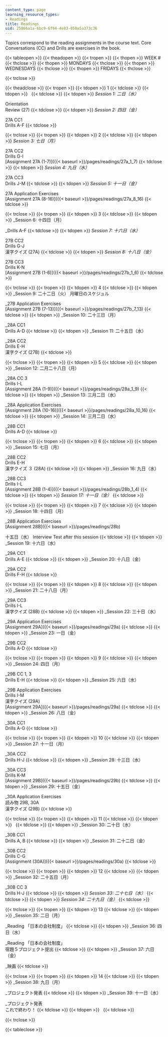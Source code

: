```yaml
---
content_type: page
learning_resource_types:
- Readings
title: Readings
uid: 25866a1a-6bc9-6f94-4e83-050a5a373c36
---
```


Topics correspond to the reading assignments in the course text. Core Conversations (CC) and Drills are exercises in the book.

{{< tableopen >}}
{{< theadopen >}}
{{< tropen >}}
{{< thopen >}}
WEEK #
{{< thclose >}}
{{< thopen >}}
MONDAYS
{{< thclose >}}
{{< thopen >}}
WEDNESDAYS
{{< thclose >}}
{{< thopen >}}
FRIDAYS
{{< thclose >}}

{{< trclose >}}

{{< theadclose >}}
{{< tropen >}}
{{< tdopen >}}
1
{{< tdclose >}}
{{< tdopen >}}
 
{{< tdclose >}}
{{< tdopen >}}
_Session 1: 二日（水）_  
  
Orientation  
Review (27)
{{< tdclose >}}
{{< tdopen >}}
_Session 2: 四日（金）_  
  
27A CC1  
Drills A-F
{{< tdclose >}}

{{< trclose >}}
{{< tropen >}}
{{< tdopen >}}
2
{{< tdclose >}}
{{< tdopen >}}
_Session 3: 七日（月）_  
  
27A CC2  
Drills G-I  
[Assignment 27A (1-7)]({{< baseurl >}}/pages/readings/27a_1_7)
{{< tdclose >}}
{{< tdopen >}}
_Session 4: 九日（水）_  
  
27A CC3  
Drills J-M
{{< tdclose >}}
{{< tdopen >}}
_Session 5: 十一日（金）_  
  
27A Application Exercises  
[Assignment 27A (8-16)]({{< baseurl >}}/pages/readings/27a_8_16)
{{< tdclose >}}

{{< trclose >}}
{{< tropen >}}
{{< tdopen >}}
3
{{< tdclose >}}
{{< tdopen >}}
_Session 6: 十四日（月）  
  
_Drills A-F
{{< tdclose >}}
{{< tdopen >}}
_Session 7: 十六日（水）_  
  
27B CC2  
Drills G-J  
漢字クイズ (27A)
{{< tdclose >}}
{{< tdopen >}}
_Session 8: 十八日（金）_  
  
27B CC3  
Drills K-N  
[Assignment 27B (1-6)]({{< baseurl >}}/pages/readings/27b_1_6)
{{< tdclose >}}

{{< trclose >}}
{{< tropen >}}
{{< tdopen >}}
4
{{< tdclose >}}
{{< tdopen >}}
_Session 9: 二十二日（火） 月曜日のスケジュル  
  
_27B Application Exercises  
[Assignment 27B (7-13)]({{< baseurl >}}/pages/readings/27b_7_13)
{{< tdclose >}}
{{< tdopen >}}
_Session 10: 二十三日（月）  
  
_28A CC1  
Drills A-D
{{< tdclose >}}
{{< tdopen >}}
_Session 11: 二十五日（水）  
  
_28A CC2  
Drills E-H  
漢字クイズ (27B)
{{< tdclose >}}

{{< trclose >}}
{{< tropen >}}
{{< tdopen >}}
5
{{< tdclose >}}
{{< tdopen >}}
_Session 12: 二月二十八日（月）  
  
_28A CC 3  
Drills I-L  
[Assignment 28A (1-9)]({{< baseurl >}}/pages/readings/28a_1_9)
{{< tdclose >}}
{{< tdopen >}}
_Session 13: 三月二日（水）  
  
_28A Application Exercises  
[Assignment 28A (10-16)]({{< baseurl >}}/pages/readings/28a_10_16)
{{< tdclose >}}
{{< tdopen >}}
_Session 14: 三月二日（水）  
  
_28B CC1  
Drills A-D
{{< tdclose >}}

{{< trclose >}}
{{< tropen >}}
{{< tdopen >}}
6
{{< tdclose >}}
{{< tdopen >}}
_Session 15: 七日（月）  
  
_28B CC2  
Drills E-H  
漢字クイズ ３ (28A)
{{< tdclose >}}
{{< tdopen >}}
_Session 16: 九日（水）  
  
_28B CC3  
Drills I-L  
[Assignment 28B (1-4)]({{< baseurl >}}/pages/readings/28b_1_4)
{{< tdclose >}}
{{< tdopen >}}
_Session 17: 十一日（金）_
{{< tdclose >}}

{{< trclose >}}
{{< tropen >}}
{{< tdopen >}}
7
{{< tdclose >}}
{{< tdopen >}}
_Session 18: 十四日（月）  
  
_28B Application Exercises  
[Assignment 28B]({{< baseurl >}}/pages/readings/28b)  
  
十五日（水） Interview Test after this session
{{< tdclose >}}
{{< tdopen >}}
_Session 19: 十六日（水）  
  
_29A CC1  
Drills A-E
{{< tdclose >}}
{{< tdopen >}}
_Session 20: 十八日（金）  
  
_29A CC2  
Drills F-H
{{< tdclose >}}

{{< trclose >}}
{{< tropen >}}
{{< tdopen >}}
8
{{< tdclose >}}
{{< tdopen >}}
_Session 21: 二十八日（月）  
  
_29A CC3  
Drills I-L  
漢字クイズ (28B)
{{< tdclose >}}
{{< tdopen >}}
_Session 22: 三十日（水）  
  
_29A Application Exercises  
[Assignment 29A]({{< baseurl >}}/pages/readings/29a)
{{< tdclose >}}
{{< tdopen >}}
_Session 23: 一日（金）  
  
_29B CC2  
Drills A-D
{{< tdclose >}}

{{< trclose >}}
{{< tropen >}}
{{< tdopen >}}
9
{{< tdclose >}}
{{< tdopen >}}
_Session 24: 四日（月）  
  
_29B CC 1, 3  
Drills E-H
{{< tdclose >}}
{{< tdopen >}}
_Session 25: 六日（水）  
  
_29B Application Exercises  
Drills I-M  
漢字クイズ (29A)  
[Assignment 29A]({{< baseurl >}}/pages/readings/29a)
{{< tdclose >}}
{{< tdopen >}}
_Session 26: 八日（金）  
  
_30A CC1  
Drills A-G
{{< tdclose >}}

{{< trclose >}}
{{< tropen >}}
{{< tdopen >}}
10
{{< tdclose >}}
{{< tdopen >}}
_Session 27: 十一日（月）  
  
_30A CC2  
Drills H-J
{{< tdclose >}}
{{< tdopen >}}
_Session 28: 十三日（水）  
  
_30A CC3  
Drills K-M  
[Assignment 29B]({{< baseurl >}}/pages/readings/29b)
{{< tdclose >}}
{{< tdopen >}}
_Session 29: 十五日（金）  
  
_30A Application Exercises  
読み物 29B, 30A  
漢字クイズ (29B)
{{< tdclose >}}

{{< trclose >}}
{{< tropen >}}
{{< tdopen >}}
11
{{< tdclose >}}
{{< tdopen >}}
 
{{< tdclose >}}
{{< tdopen >}}
_Session 30: 二十日（水）  
  
_30B CC1  
Drills A, B
{{< tdclose >}}
{{< tdopen >}}
_Session 31: 二十二日（金）  
  
_30B CC2  
Drills C-G  
[Assignment (30A)]({{< baseurl >}}/pages/readings/30a)
{{< tdclose >}}

{{< trclose >}}
{{< tropen >}}
{{< tdopen >}}
12
{{< tdclose >}}
{{< tdopen >}}
_Session 32: 二十五日（月）  
  
_30B CC 3  
Drills H-J
{{< tdclose >}}
{{< tdopen >}}
_Session 33: 二十七日（水）_
{{< tdclose >}}
{{< tdopen >}}
_Session 34: 二十九日（金）_
{{< tdclose >}}

{{< trclose >}}
{{< tropen >}}
{{< tdopen >}}
13
{{< tdclose >}}
{{< tdopen >}}
_Session 35: 二日（月）  
  
_Reading 「日本の会社制度」
{{< tdclose >}}
{{< tdopen >}}
_Session 36: 四日（水）  
  
_Reading 「日本の会社制度」  
宿題５プロジェクト提出
{{< tdclose >}}
{{< tdopen >}}
_Session 37: 六日（金）  
  
_映画
{{< tdclose >}}

{{< trclose >}}
{{< tropen >}}
{{< tdopen >}}
14
{{< tdclose >}}
{{< tdopen >}}
_Session 38: 九日（月）  
  
_プロジェクト発表
{{< tdclose >}}
{{< tdopen >}}
_Session 39: 十一日（水）  
  
_プロジェクト発表  
これで終わり！
{{< tdclose >}}
{{< tdopen >}}
 
{{< tdclose >}}

{{< trclose >}}

{{< tableclose >}}
